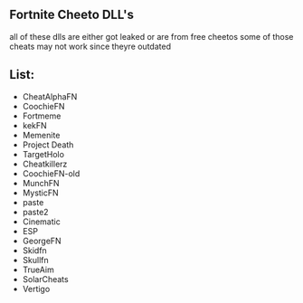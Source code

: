 ## Fortnite Cheeto DLL's
all of these dlls are either got leaked or are from free cheetos
some of those cheats may not work since theyre outdated

## List:
- CheatAlphaFN
- CoochieFN
- Fortmeme
- kekFN
- Memenite
- Project Death
- TargetHolo
- Cheatkillerz
- CoochieFN-old
- MunchFN
- MysticFN
- paste
- paste2
- Cinematic
- ESP
- GeorgeFN
- Skidfn
- Skullfn
- TrueAim
- SolarCheats
- Vertigo

